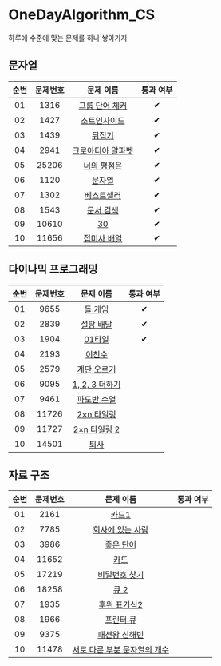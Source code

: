 # OneDayAlgorithm_CS
하루에 수준에 맞는 문제를 하나 쌓아가자

## 문자열
| 순번 | 문제번호 | 문제 이름 | 통과 여부 |
|:---:|:---:|:---:|:---:|
| 01 | 1316 | [그룹 단어 체커](https://www.acmicpc.net/problem/1316) | ✔ |
| 02 | 1427 | [소트인사이드](https://www.acmicpc.net/problem/1427) | ✔ |
| 03 | 1439 | [뒤집기](https://www.acmicpc.net/problem/1439) | ✔ |
| 04 | 2941 | [크로아티아 알파벳](https://www.acmicpc.net/problem/2941) | ✔ |
| 05 | 25206 | [너의 평점은](https://www.acmicpc.net/problem/25206) | ✔ |
| 06 | 1120 | [문자열](https://www.acmicpc.net/problem/1120) | ✔ |
| 07 | 1302 | [베스트셀러](https://www.acmicpc.net/problem/1302) | ✔ |
| 08 | 1543 | [문서 검색](https://www.acmicpc.net/problem/1543) | ✔ |
| 09 | 10610 | [30](https://www.acmicpc.net/problem/10610) | ✔ |
| 10 | 11656 | [접미사 배열](https://www.acmicpc.net/problem/11656) | ✔ |

## 다이나믹 프로그래밍
| 순번 | 문제번호 | 문제 이름 | 통과 여부 |
|:---:|:---:|:---:|:---:|
| 01 | 9655 | [돌 게임](https://www.acmicpc.net/problem/9655) | ✔ |
| 02 | 2839 | [설탕 배달](https://www.acmicpc.net/problem/2839) | ✔ |
| 03 | 1904 | [01타일](https://www.acmicpc.net/problem/1904) | ✔ |
| 04 | 2193 | [이친수](https://www.acmicpc.net/problem/2193) | |
| 05 | 2579 | [계단 오르기](https://www.acmicpc.net/problem/2579) | |
| 06 | 9095 | [1, 2, 3 더하기](https://www.acmicpc.net/problem/9095) | |
| 07 | 9461 | [파도반 수열](https://www.acmicpc.net/problem/9461) | |
| 08 | 11726 | [2×n 타일링](https://www.acmicpc.net/problem/11726) | |
| 09 | 11727 | [2×n 타일링 2](https://www.acmicpc.net/problem/11727) | |
| 10 | 14501 | [퇴사](https://www.acmicpc.net/problem/14501) | |

## 자료 구조
| 순번 | 문제번호 | 문제 이름 | 통과 여부 |
|:---:|:---:|:---:|:---:|
| 01 | 2161 | [카드1](https://www.acmicpc.net/problem/2161) | |
| 02 | 7785 | [회사에 있는 사람](https://www.acmicpc.net/problem/7785) | |
| 03 | 3986 | [좋은 단어](https://www.acmicpc.net/problem/3986) | |
| 04 | 11652 | [카드](https://www.acmicpc.net/problem/11652) | |
| 05 | 17219 | [비밀번호 찾기](https://www.acmicpc.net/problem/17219) | |
| 06 | 18258 | [큐 2](https://www.acmicpc.net/problem/18258) | |
| 07 | 1935 | [후위 표기식2](https://www.acmicpc.net/problem/1935) | |
| 08 | 1966 | [프린터 큐](https://www.acmicpc.net/problem/1966) | |
| 09 | 9375 | [패션왕 신해빈](https://www.acmicpc.net/problem/9375) | |
| 10 | 11478 | [서로 다른 부분 문자열의 개수](https://www.acmicpc.net/problem/11478) | |
